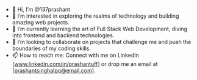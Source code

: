- 👋 Hi, I’m @137prashant
- 👀 I’m interested in exploring the realms of technology and building amazing web projects.
- 🌱 I’m currently learning the art of Full Stack Web Development, diving into frontend and backend technologies.
- 💞️ I’m looking to collaborate on projects that challenge me and push the boundaries of my coding skills.
- 📫 How to reach me: Connect with me on LinkedIn [www.linkedin.com/in/prashantuff] or drop me an email at [prashantsinghalpq@email.com].


<!---
137prashant/137prashant is a ✨ special ✨ repository because its `README.md` (this file) appears on your GitHub profile.
You can click the Preview link to take a look at your changes.
--->

